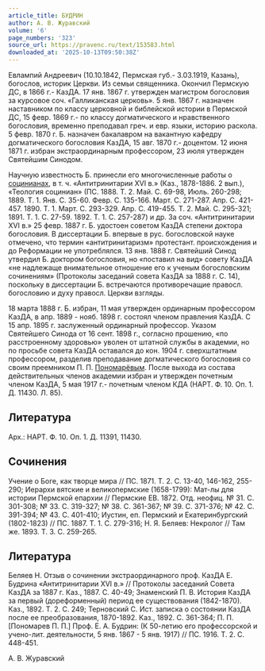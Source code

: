 ```yaml
---
article_title: БУДРИН
author: А. В. Журавский
volume: '6'
page_numbers: '323'
source_url: https://pravenc.ru/text/153583.html
downloaded_at: '2025-10-13T09:50:38Z'
---
```


Евлампий Андреевич (10.10.1842, Пермская губ.- 3.03.1919, Казань), богослов, историк Церкви. Из семьи священника. Окончил Пермскую ДС, в 1866 г.- КазДА. 17 янв. 1867 г. утвержден магистром богословия за курсовое соч. «Галликанская церковь». 5 янв. 1867 г. назначен наставником по классу церковной и библейской истории в Пермской ДС, 15 февр. 1869 г.- по классу догматического и нравственного богословия, временно преподавал греч. и евр. языки, историю раскола. 5 февр. 1870 г. Б. назначен бакалавром на вакантную кафедру догматического богословия КазДА, 15 авг. 1870 г.- доцентом. 12 июня 1871 г. избран экстраординарным профессором, 23 июля утвержден Святейшим Синодом.

Научную известность Б. принесли его многочисленные работы о [социнианах](https://pravenc.ru/text/социнианах.html), в т. ч. «Антитринитарии XVI в.» (Каз., 1878-1886. 2 вып.), «Теология социниан» (ПС. 1888. Т. 2. Май. С. 69-98, Июль. 260-298; 1889. Т. 1. Янв. С. 35-60. Февр. С. 135-166. Март. С. 271-287. Апр. С. 421-457. 1890. Т. 1. Март. С. 293-329. Апр. С. 419-455. Т. 2. Май. С. 295-321; 1891. Т. 1. С. 27-59. 1892. Т. 1. С. 257-287) и др. За соч. «Антитринитарии XVI в.» 25 февр. 1887 г. Б. удостоен советом КазДА степени доктора богословия. В диссертации Б. впервые в рус. богословской науке отмечено, что термин «антитринитаризм» протестант. происхождения и до Реформации не употреблялся. 13 янв. 1888 г. Святейший Синод утвердил Б. доктором богословия, но «поставил на вид» совету КазДА «не надлежаще внимательное отношение его к ученым богословским сочинениям» (Протоколы заседаний совета КазДА за 1888 г. С. 14), поскольку в диссертации Б. встречаются противоречащие правосл. богословию и духу правосл. Церкви взгляды.

18 марта 1888 г. Б. избран, 11 мая утвержден ординарным профессором КазДА, в апр. 1889 - нояб. 1898 г. состоял членом правления КазДА. С 15 апр. 1895 г. заслуженный ординарный профессор. Указом Святейшего Синода от 16 сент. 1898 г., согласно прошению, «по расстроенному здоровью» уволен от штатной службы в академии, но по просьбе совета КазДА оставался до кон. 1904 г. сверхштатным профессором, разделив преподавание догматического богословия со своим преемником П. П. [Пономарёвым](https://pravenc.ru/text/Пономарёвым.html). После выхода из состава действительных членов академии избран и утвержден почетным членом КазДА, 5 мая 1917 г.- почетным членом КДА (НАРТ. Ф. 10. Оп. 1. Д. 11430. Л. 85).

## Литература

Арх.: НАРТ. Ф. 10. Оп. 1. Д. 11391, 11430.

## Сочинения

Учение о Боге, как творце мира // ПС. 1871. Т. 2. С. 13-40, 146-162, 255-290; Иерархи вятские и великопермские (1658-1799): Мат-лы для истории Пермской епархии // Пермские ЕВ. 1872. Отд. неофиц. № 31. С. 301-308; № 33. С. 319-327; № 38. С. 361-367; № 39. С. 371-376; № 42. С. 391-394; № 43. С. 401-410; Иустин, еп. Пермский и Екатеринбургский (1802-1823) // ПС. 1887. Т. 1. С. 279-316; Н. Я. Беляев: Некролог // Там же. 1893. Т. 3. С. 259-265.

## Литература

Беляев Н. Отзыв о сочинении экстраординарного проф. КазДА Е. Будрина «Антитринитарии XVI в.» // Протоколы заседаний Совета КазДА за 1887 г. Каз., 1887. С. 40-49; Знаменский П. В. История КазДА за первый (дореформенный) период ее существования (1842-1870). Каз., 1892. Т. 2. С. 249; Терновский С. Ист. записка о состоянии КазДА после ее преобразования, 1870-1892. Каз., 1892. С. 361-364; П. П. [Пономарев П. П.] Проф. Е. А. Будрин: (К 50-летию его профессорской и учено-лит. деятельности, 5 янв. 1867 - 5 янв. 1917) // ПС. 1916. Т. 2. С. 448-451.

А. В. Журавский
